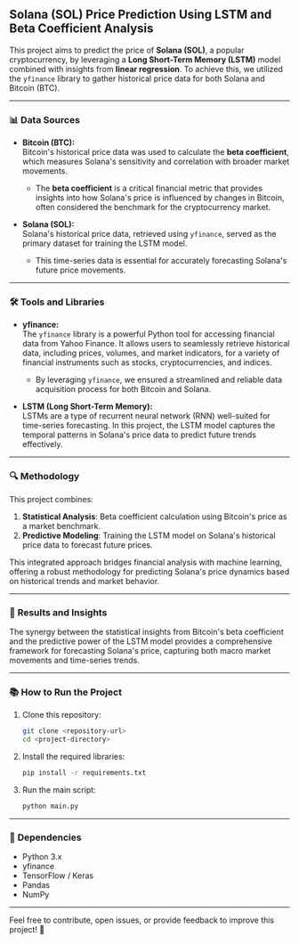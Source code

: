 
## Solana (SOL) Price Prediction Using LSTM and Beta Coefficient Analysis  

This project aims to predict the price of **Solana (SOL)**, a popular cryptocurrency, by leveraging a **Long Short-Term Memory (LSTM)** model combined with insights from **linear regression**. To achieve this, we utilized the `yfinance` library to gather historical price data for both Solana and Bitcoin (BTC).

---

### 📊 **Data Sources**  
- **Bitcoin (BTC):**  
  Bitcoin's historical price data was used to calculate the **beta coefficient**, which measures Solana's sensitivity and correlation with broader market movements.  
  - The **beta coefficient** is a critical financial metric that provides insights into how Solana's price is influenced by changes in Bitcoin, often considered the benchmark for the cryptocurrency market.  

- **Solana (SOL):**  
  Solana's historical price data, retrieved using `yfinance`, served as the primary dataset for training the LSTM model.  
  - This time-series data is essential for accurately forecasting Solana's future price movements.  

---

### 🛠 **Tools and Libraries**  
- **yfinance:**  
  The `yfinance` library is a powerful Python tool for accessing financial data from Yahoo Finance. It allows users to seamlessly retrieve historical data, including prices, volumes, and market indicators, for a variety of financial instruments such as stocks, cryptocurrencies, and indices.  
  - By leveraging `yfinance`, we ensured a streamlined and reliable data acquisition process for both Bitcoin and Solana.  

- **LSTM (Long Short-Term Memory):**  
  LSTMs are a type of recurrent neural network (RNN) well-suited for time-series forecasting. In this project, the LSTM model captures the temporal patterns in Solana's price data to predict future trends effectively.  

---

### 🔍 **Methodology**  
This project combines:  
1. **Statistical Analysis**: Beta coefficient calculation using Bitcoin's price as a market benchmark.  
2. **Predictive Modeling**: Training the LSTM model on Solana's historical price data to forecast future prices.  

This integrated approach bridges financial analysis with machine learning, offering a robust methodology for predicting Solana's price dynamics based on historical trends and market behavior.  

---

### 🚀 **Results and Insights**  
The synergy between the statistical insights from Bitcoin's beta coefficient and the predictive power of the LSTM model provides a comprehensive framework for forecasting Solana's price, capturing both macro market movements and time-series trends.

---

### 📚 **How to Run the Project**  
1. Clone this repository:  
   ```bash
   git clone <repository-url>
   cd <project-directory>
   ```  
2. Install the required libraries:  
   ```bash
   pip install -r requirements.txt
   ```  
3. Run the main script:  
   ```bash
   python main.py
   ```  

---

### 🧩 **Dependencies**  
- Python 3.x  
- yfinance  
- TensorFlow / Keras  
- Pandas  
- NumPy  

---

Feel free to contribute, open issues, or provide feedback to improve this project! 🚀  
